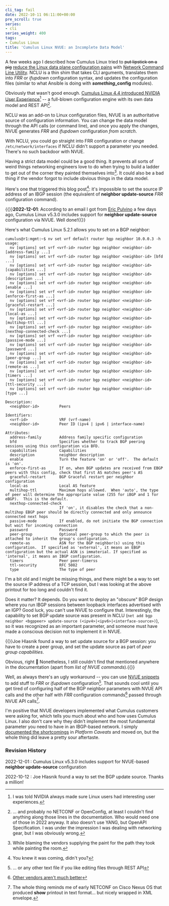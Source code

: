 ```yaml
---
cli_tag: fail
date: 2022-10-11 06:11:00+00:00
pre_scroll: true
series:
- cli
series_weight: 400
tags:
- Cumulus Linux
title: 'Cumulus Linux NVUE: an Incomplete Data Model'
---
```

A few weeks ago I described how Cumulus Linux tried to ~~put lipstick on a pig~~ [reduce the Linux data plane configuration pains](/2022/09/linux-data-plane-configuration/) with [Network Command Line Utility](/2022/09/cumulus-nclu/). NCLU is a thin shim that takes CLI arguments, translates them into *FRR* or *ifupdown* configuration syntax, and updates the configuration files (similar to what Ansible is doing with ***something*\_config** modules).

Obviously that wasn't good enough. [Cumulus Linux 4.4 introduced NVIDIA User Experience](https://docs.nvidia.com/networking-ethernet-software/cumulus-linux-44/System-Configuration/NVIDIA-User-Experience-NVUE/)[^NV] -- a full-blown configuration engine with its own data model and REST API[^NNC].
<!--more-->
[^NV]: I was told NVIDIA always made sure Linux users had interesting user experiences.

[^NNC]: ... and probably no NETCONF or OpenConfig, at least I couldn't find anything along those lines in the documentation. Who would need one of those in 2022 anyway. It also doesn't use YANG, but OpenAPI Specification. I was under the impression I was dealing with networking gear, but I was obviously wrong.

NCLU was an add-on to Linux configuration files, NVUE is an authoritative source of configuration information. You can change the data model through the API calls (or command line), and once you apply the changes, NVUE generates *FRR* and *ifupdown* configuration *from scratch*.

With NCLU, you could go straight into FRR configuration or change `/etc/network/interfaces` if NCLU didn't support a parameter you needed. There's no such backdoor with NVUE.

Having a strict data model could be a good thing. It prevents all sorts of weird things networking engineers love to do when trying to build a ladder to get out of the corner they painted themselves into[^BM]. It could also be a bad thing if the vendor forgot to include obvious things in the data model.

[^BM]: While blaming the vendors supplying the paint for the path they took while painting the room.

Here's one that triggered this blog post[^YK]: it's impossible to set the source IP address of an IBGP session (the equivalent of **neighbor update-source** *FRR* configuration command). 

{{<note update>}}**2022-12-01**: According to an email I got from [Eric Pulvino](https://www.linkedin.com/in/pulvino/) a few days ago, Cumulus Linux v5.3.0 includes support for **neighbor update-source** configuration via NVUE. Well done!{{</note>}}

Here's what Cumulus Linux 5.2.1 allows you to set on a BGP neighbor:

[^YK]: You knew it was coming, didn't you?

```
cumulus@r1:mgmt:~$ nv set vrf default router bgp neighbor 10.0.0.3 -h
usage:
  nv [options] set vrf <vrf-id> router bgp neighbor <neighbor-id> [address-family ...]
  nv [options] set vrf <vrf-id> router bgp neighbor <neighbor-id> [bfd ...]
  nv [options] set vrf <vrf-id> router bgp neighbor <neighbor-id> [capabilities ...]
  nv [options] set vrf <vrf-id> router bgp neighbor <neighbor-id> [description ...]
  nv [options] set vrf <vrf-id> router bgp neighbor <neighbor-id> [enable ...]
  nv [options] set vrf <vrf-id> router bgp neighbor <neighbor-id> [enforce-first-as ...]
  nv [options] set vrf <vrf-id> router bgp neighbor <neighbor-id> [graceful-restart ...]
  nv [options] set vrf <vrf-id> router bgp neighbor <neighbor-id> [local-as ...]
  nv [options] set vrf <vrf-id> router bgp neighbor <neighbor-id> [multihop-ttl ...]
  nv [options] set vrf <vrf-id> router bgp neighbor <neighbor-id> [nexthop-connected-check ...]
  nv [options] set vrf <vrf-id> router bgp neighbor <neighbor-id> [passive-mode ...]
  nv [options] set vrf <vrf-id> router bgp neighbor <neighbor-id> [password ...]
  nv [options] set vrf <vrf-id> router bgp neighbor <neighbor-id> [peer-group ...]
  nv [options] set vrf <vrf-id> router bgp neighbor <neighbor-id> [remote-as ...]
  nv [options] set vrf <vrf-id> router bgp neighbor <neighbor-id> [timers ...]
  nv [options] set vrf <vrf-id> router bgp neighbor <neighbor-id> [ttl-security ...]
  nv [options] set vrf <vrf-id> router bgp neighbor <neighbor-id> [type ...]

Description:
  <neighbor-id>         Peers

Identifiers:
  <vrf-id>              VRF (vrf-name)
  <neighbor-id>         Peer ID (ipv4 | ipv6 | interface-name)

Attributes:
  address-family        Address family specific configuration
  bfd                   Specifies whether to track BGP peering sessions using this configuration via BFD.
  capabilities          Capabilities
  description           neighbor description
  enable                Turn the feature 'on' or 'off'.  The default is 'on'.
  enforce-first-as      If on, when BGP updates are received from EBGP peers with this config, check that first AS matches peer's AS
  graceful-restart      BGP Graceful restart per neighbor configuration
  local-as              Local AS feature
  multihop-ttl          Maximum hops allowed.  When 'auto', the type of peer will determine the appropriate value (255 for iBGP and 1 for eBGP).  This is the default.
  nexthop-connected-check
                        If 'on', it disables the check that a non-multihop EBGP peer should be directly connected and only announce connected next hops
  passive-mode          If enabled, do not initiate the BGP connection but wait for incoming connection
  password              Password
  peer-group            Optional peer-group to which the peer is attached to inherit the group's configuration.
  remote-as             ASN for the BGP neighbor(s) using this configuration.  If specified as 'external', it means an EBGP configuration but the actual ASN is immaterial. If specified as 'internal', it means an IBGP configuration.
  timers                Peer peer-timerss
  ttl-security          RFC 5082
  type                  The type of peer
```

I'm a bit old and I might be missing things, and there might be a way to set the source IP address of a TCP session, but I was looking at the above printout for too long and couldn't find it.

Does it matter? It depends. Do you want to deploy an "obscure" BGP design where you run IBGP sessions between loopback interfaces advertised with an IGP? Good luck, you can't use NVUE to configure that. Interestingly, the capability to set BGP update source was present in NCLU (`net add bgp neighbor <bgppeer> update-source (<ipv4>|<ipv6>|<interface-source>)`), so it was recognized as an important parameter, and someone must have made a conscious decision not to implement it in NVUE.

{{<note>}}Joe Hlasnik found a way to set update source for a BGP session: you have to create a peer group, and set the update source as part of *peer group capabilities*. 

Obvious, right 🥴 Nonetheless, I still couldn't find that mentioned anywhere in the documentation (apart from *list of NVUE commands*).{{</note>}}

Well, as always there's an ugly workaround -- you can use [NVUE snippets](https://docs.nvidia.com/networking-ethernet-software/cumulus-linux-52/System-Configuration/NVIDIA-User-Experience-NVUE/NVUE-Snippets/) to add stuff to *FRR* or *ifupdown* configuration[^OTF]. That sounds cool until you get tired of configuring half of the BGP neighbor parameters with NVUE API calls and the other half with *FRR* configuration commands[^CNC] passed through NVUE API calls[^NXOS].

[^OTF]: ... or any other text file if you like editing files through REST API

[^CNC]: [Other vendors aren't much better](/2018/01/use-yang-data-models-to-configure/)

[^NXOS]: The whole thing reminds me of early NETCONF on Cisco Nexus OS that produced **show** printout in text format... but nicely wrapped in XML envelope.

I'm positive that NVUE developers implemented what Cumulus customers were asking for, which tells you much about who and how uses Cumulus Linux. I also don't care why they didn't implement the most fundamental parameter you need to have  in an IBGP-based network. I simply [documented the shortcomings](https://netlab.tools/caveats/#cumulus-5-0-with-nvue) in *Platform Caveats* and moved on, but the whole thing did leave a pretty sour aftertaste.

### Revision History

2022-12-01
: Cumulus Linux v5.3.0 includes support for NVUE-based **neighbor update-source** configuration

2022-10-12
: Joe Hlasnik found a way to set the BGP update source. Thanks a million!
